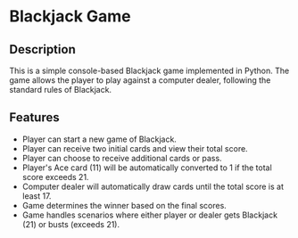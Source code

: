 # Blackjack Game

## Description

This is a simple console-based Blackjack game implemented in Python. The game allows the player to play against a computer dealer, following the standard rules of Blackjack.

## Features

- Player can start a new game of Blackjack.
- Player can receive two initial cards and view their total score.
- Player can choose to receive additional cards or pass.
- Player's Ace card (11) will be automatically converted to 1 if the total score exceeds 21.
- Computer dealer will automatically draw cards until the total score is at least 17.
- Game determines the winner based on the final scores.
- Game handles scenarios where either player or dealer gets Blackjack (21) or busts (exceeds 21).
